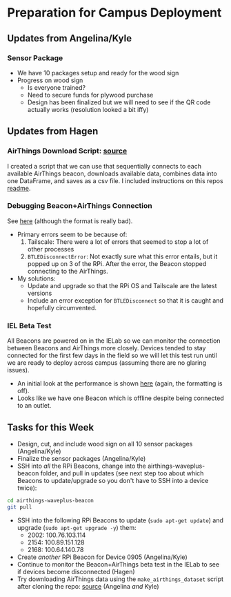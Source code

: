 # Preparation for Campus Deployment

## Updates from Angelina/Kyle

### Sensor Package
* We have 10 packages setup and ready for the wood sign
* Progress on wood sign
  * Is everyone trained? 
  * Need to secure funds for plywood purchase
  * Design has been finalized but we will need to see if the QR code actually works (resolution looked a bit iffy)

## Updates from Hagen

### AirThings Download Script: [source](https://github.com/intelligent-environments-lab/bleed-orange-measure-iaq/blob/master/src/data/make_airthings_dataset.py)
I created a script that we can use that sequentially connects to each available AirThings beacon, downloads available data, combines data into one DataFrame, and saves as a csv file. I included instructions on this repos [readme](https://github.com/intelligent-environments-lab/bleed-orange-measure-iaq/blob/master/README.md).

### Debugging Beacon+AirThings Connection
See [here](https://github.com/intelligent-environments-lab/bleed-orange-measure-iaq/blob/master/notebooks/1.0.0-hef-ecj_beta-data_summary_and_exploration.ipynb) (although the format is really bad).
* Primary errors seem to be because of:
  1. Tailscale: There were a lot of errors that seemed to stop a lot of other processes
  2. `BTLEDisconnectError`: Not exactly sure what this error entails, but it popped up on 3 of the RPi. After the error, the Beacon stopped connecting to the AirThings. 
* My solutions:
  * Update and upgrade so that the RPi OS and Tailscale are the latest versions
  * Include an error exception for `BTLEDisconnect` so that it is caught and hopefully circumvented.

### IEL Beta Test
All Beacons are powered on in the IELab so we can monitor the connection between Beacons and AirThings more closely. Devices tended to stay connected for the first few days in the field so we will let this test run until we are ready to deploy across campus (assuming there are no glaring issues). 
* An initial look at the performance is shown [here](https://github.com/intelligent-environments-lab/bleed-orange-measure-iaq/blob/master/notebooks/1.1.0-hef-iel_beta-data_summary_and_exploration.ipynb) (again, the formatting is off).
* Looks like we have one Beacon which is offline despite being connected to an outlet. 

## Tasks for this Week
* Design, cut, and include wood sign on all 10 sensor packages (Angelina/Kyle)
* Finalize the sensor packages (Angelina/Kyle)
* SSH into _all_ the RPi Beacons, change into the airthings-waveplus-beacon folder, and pull in updates (see next step too about which Beacons to update/upgrade so you don't have to SSH into a device twice):
```bash
cd airthings-waveplus-beacon
git pull
```
* SSH into the following RPi Beacons to update (`sudo apt-get update`) and upgrade (`sudo apt-get upgrade -y`) them:
  * 2002: 100.76.103.114
  * 2154: 100.89.151.128
  * 2168: 100.64.140.78
* Create _another_ RPi Beacon for Device 0905 (Angelina/Kyle)
* Continue to monitor the Beacon+AirThings beta test in the IELab to see if devices become disconnected (Hagen)
* Try downloading AirThings data using the `make_airthings_dataset` script after cloning the repo: [source](https://github.com/intelligent-environments-lab/bleed-orange-measure-iaq/blob/master/src/data/make_airthings_dataset.py) (Angelina _and_ Kyle)
